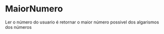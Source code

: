 # MaiorNumero
Ler o número do usuario é  retornar o maior número possivel  dos algarismos dos números
